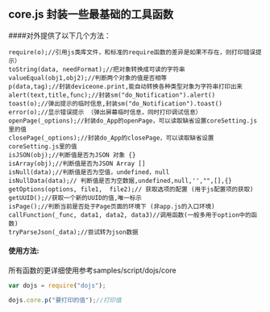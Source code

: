## core.js 封装一些最基础的工具函数

####对外提供了以下几个方法：

	require(o);//引用js类库文件，和标准的require函数的差异是如果不存在，则打印错误提示）
	toString(data, needFormat);//把对象转换成可读的字符串
	valueEqual(obj1,obj2);//判断两个对象的值是否相等
	p(data,tag);//封装deviceone.print,能自动转换各种类型对象为字符串打印出来
	alert(text,title,func);//封装sm("do_Notification").alert()
	toast(o);//弹出提示的临时信息,封装sm("do_Notification").toast()
	error(o);//显示错误提示 （弹出屏幕临时信息，同时打印调试信息） 
	openPage(_options);//封装do_App的openPage，可以读取缺省设置coreSetting.js里的值
	closePage(_options);//封装do_App的closePage，可以读取缺省设置coreSetting.js里的值
 	isJSON(obj);//判断值是否为JSON 对象 {}
 	isArray(obj);//判断值是否为JSON Array []
 	isNull(data);//判断值是否为空值，undefined，null
 	isNullData(data);// 判断值是否为空数据,undefined,null,'',"",[],{}
 	getOptions(options, file1,  file2);// 获取选项的配置 (用于js配置项的获取)
 	getUUID();//获取一个新的UUID的值,唯一标示
 	isPage();//判断当前是否处于Page页面的环境下 (非app.js的入口环境)
	callFunction(_func, data1, data2, data3)//调用函数(一般多用于option中的函数)
	tryParseJson(_data);//尝试转为json数据

#### 使用方法:
所有函数的更详细使用参考samples/script/dojs/core

```JavaScript
var dojs = require("dojs");

dojs.core.p("要打印的值");//打印值

```